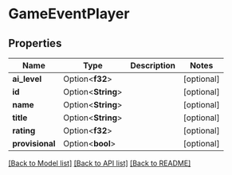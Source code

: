 # GameEventPlayer

## Properties

Name | Type | Description | Notes
------------ | ------------- | ------------- | -------------
**ai_level** | Option<**f32**> |  | [optional]
**id** | Option<**String**> |  | [optional]
**name** | Option<**String**> |  | [optional]
**title** | Option<**String**> |  | [optional]
**rating** | Option<**f32**> |  | [optional]
**provisional** | Option<**bool**> |  | [optional]

[[Back to Model list]](../README.md#documentation-for-models) [[Back to API list]](../README.md#documentation-for-api-endpoints) [[Back to README]](../README.md)


